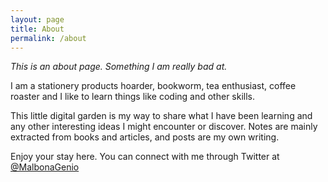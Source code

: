 ```yaml
---
layout: page
title: About
permalink: /about
---
```

*This is an about page. Something I am really bad at.*

I am a stationery products hoarder, bookworm, tea enthusiast, coffee roaster and I like to learn things like coding and other skills. 

This little digital garden is my way to share what I have been learning and any other interesting ideas I might encounter or discover. Notes are mainly extracted from books and articles, and posts are my own writing. 

Enjoy your stay here. You can connect with me through Twitter at [@MalbonaGenio](https://twitter.com/malbonagenio)